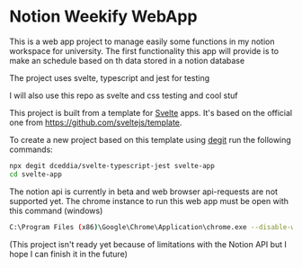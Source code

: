 # Notion Weekify WebApp

This is a web app project to manage easily some functions in my notion workspace for university.
The first functionality this app will provide is to make an schedule based on th data stored in a notion database

The project uses svelte, typescript and jest for testing

I will also use this repo as svelte and css testing and cool stuf

This project is built from a template for [Svelte](https://svelte.dev) apps. It's based on the official one from <https://github.com/sveltejs/template>.

To create a new project based on this template using [degit](https://github.com/Rich-Harris/degit) run the following commands:

```bash
npx degit dceddia/svelte-typescript-jest svelte-app
cd svelte-app
```

The notion api is currently in beta and web browser api-requests are not supported yet. The chrome instance to run this web app must be open with this command (windows)

```bash
C:\Program Files (x86)\Google\Chrome\Application\chrome.exe --disable-web-security --user-data-dir=c:\my-chrome-data\data
```

(This project isn't ready yet because of limitations with the Notion API but I hope I can finish it in the future)
